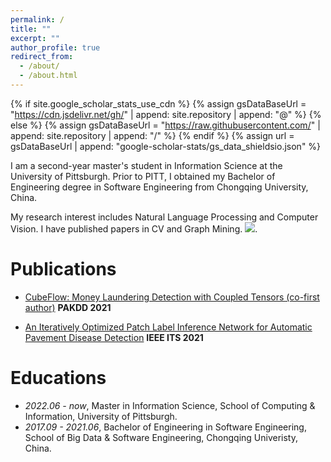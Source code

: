 ```yaml
---
permalink: /
title: ""
excerpt: ""
author_profile: true
redirect_from:
  - /about/
  - /about.html
---
```


{% if site.google_scholar_stats_use_cdn %}
{% assign gsDataBaseUrl = "https://cdn.jsdelivr.net/gh/" | append: site.repository | append: "@" %}
{% else %}
{% assign gsDataBaseUrl = "https://raw.githubusercontent.com/" | append: site.repository | append: "/" %}
{% endif %}
{% assign url = gsDataBaseUrl | append: "google-scholar-stats/gs_data_shieldsio.json" %}

<span class='anchor' id='about-me'></span>

I am a second-year master's student in Information Science at the University of Pittsburgh. Prior to PITT, I obtained my Bachelor of Engineering degree in Software Engineering from Chongqing University, China.

My research interest includes Natural Language Processing and Computer Vision. I have published papers in CV and Graph Mining. <a href='https://scholar.google.com/citations?user=PL5kiu4AAAAJ'><img src="https://img.shields.io/endpoint?url={{ url | url_encode }}&logo=Google%20Scholar&labelColor=f6f6f6&color=9cf&style=flat&label=citations"></a>.

<!-- # 🔥 News

- _2022.02_: &nbsp;🎉🎉 Lorem ipsum dolor sit amet, consectetur adipiscing elit. Vivamus ornare aliquet ipsum, ac tempus justo dapibus sit amet.
- _2022.02_: &nbsp;🎉🎉 Lorem ipsum dolor sit amet, consectetur adipiscing elit. Vivamus ornare aliquet ipsum, ac tempus justo dapibus sit amet. -->

# Publications

<!-- <div class='paper-box'><div class='paper-box-image'><div><div class="badge">CVPR 2016</div><img src='images/500x300.png' alt="sym" width="100%"></div></div>
<div class='paper-box-text' markdown="1">

[Deep Residual Learning for Image Recognition](https://openaccess.thecvf.com/content_cvpr_2016/papers/He_Deep_Residual_Learning_CVPR_2016_paper.pdf)

**Kaiming He**, Xiangyu Zhang, Shaoqing Ren, Jian Sun

[**Project**](https://scholar.google.com/citations?view_op=view_citation&hl=zh-CN&user=DhtAFkwAAAAJ&citation_for_view=DhtAFkwAAAAJ:ALROH1vI_8AC) <strong><span class='show_paper_citations' data='DhtAFkwAAAAJ:ALROH1vI_8AC'></span></strong>

- Lorem ipsum dolor sit amet, consectetur adipiscing elit. Vivamus ornare aliquet ipsum, ac tempus justo dapibus sit amet.
</div>
</div> -->

- [CubeFlow: Money Laundering Detection with Coupled Tensors (co-first author)](https://link.springer.com/chapter/10.1007/978-3-030-75762-5_7) **PAKDD 2021**

- [An Iteratively Optimized Patch Label Inference Network for Automatic Pavement Disease Detection](https://ieeexplore.ieee.org/abstract/document/9447759) **IEEE ITS 2021**

<!-- # 🎖 Honors and Awards

- _2021.10_ Lorem ipsum dolor sit amet, consectetur adipiscing elit. Vivamus ornare aliquet ipsum, ac tempus justo dapibus sit amet.
- _2021.09_ Lorem ipsum dolor sit amet, consectetur adipiscing elit. Vivamus ornare aliquet ipsum, ac tempus justo dapibus sit amet. -->

# Educations

- _2022.06 - now_, Master in Information Science, School of Computing & Information, University of Pittsburgh.
- _2017.09 - 2021.06_, Bachelor of Engineering in Software Engineering, School of Big Data & Software Engineering, Chongqing Univeristy, China.

<!-- # 💬 Invited Talks

- _2021.06_, Lorem ipsum dolor sit amet, consectetur adipiscing elit. Vivamus ornare aliquet ipsum, ac tempus justo dapibus sit amet.
- _2021.03_, Lorem ipsum dolor sit amet, consectetur adipiscing elit. Vivamus ornare aliquet ipsum, ac tempus justo dapibus sit amet. \| [\[video\]](https://github.com/) -->

<!-- # 💻 Internships

- _2019.05 - 2020.02_, [Lorem](https://github.com/), China. -->
